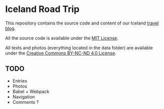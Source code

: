 # Iceland Road Trip

This repository contains the source code and content of our Iceland 
[travel blog](http://islande.nokto.net).

All the source code is available under the 
[MIT License](https://opensource.org/licenses/MIT).

All texts and photos (everything located in the data folder) are available under 
the [Creative Commons BY-NC-ND 4.0 License](https://creativecommons.org/licenses/by-nc-nd/4.0/).


## TODO

* Entries
* Photos
* Babel + Webpack
* Navigation
* Comments ?
